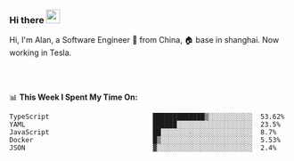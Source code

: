 ### Hi there <img src="https://media.giphy.com/media/hvRJCLFzcasrR4ia7z/giphy.gif" width="25px">

<!-- ![visitors](https://visitor-badge.glitch.me/badge?page_id=dislfyer.dislfyer) -->

Hi, I'm Alan, a Software Engineer 🚀 from China, 🏠 base in shanghai. Now working in Tesla.

<br/>
<br/>

📊 **This Week I Spent My Time On:**


<!--START_SECTION:waka-->

```text
TypeScript                          █████████████▒░░░░░░░░░░░  53.62%
YAML                                ██████░░░░░░░░░░░░░░░░░░░  23.5%
JavaScript                          ██░░░░░░░░░░░░░░░░░░░░░░░  8.7%
Docker                              █▒░░░░░░░░░░░░░░░░░░░░░░░  5.53%
JSON                                ▓░░░░░░░░░░░░░░░░░░░░░░░░  2.4%
```

<!--END_SECTION:waka-->

<!--
**About Me:**
 -->
